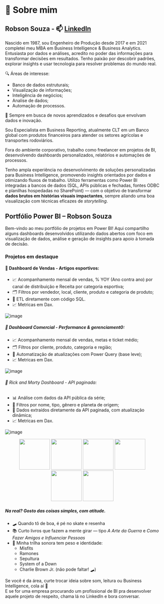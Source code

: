 # 👋 Sobre mim

## Robson Souza - 📫 [LinkedIn](https://www.linkedin.com/in/robson-souza-13142364/)



Nascido em 1987, sou Engenheiro de Produção desde 2017 e em 2021 completei meu MBA em Business Intelligence & Business Analytics. Entusiasta por dados e análises, acredito no poder das informações para transformar decisões em resultados. Tenho paixão por descobrir padrões, explorar insights e usar tecnologia para resolver problemas do mundo real.

🔍 Áreas de interesse:
- Banco de dados estruturais;
- Visualização de informações;
- Inteligência de negócios;
- Analise de dados;
- Automação de processos.
  

🚀 Sempre em busca de novos aprendizados e desafios que envolvam dados e inovação.

Sou Especialista em Business Reporting, atualmente CLT em um Banco global com produtos financeiros para atender os setores agrícolas e transportes rodoviários. 

Fora do ambiente corporativo, trabalho como freelancer em projetos de BI, desenvolvendo dashboards personalizados, relatórios e automações de processos.

Tenho ampla experiência no desenvolvimento de soluções personalizadas para Business Intelligence, promovendo insights orientados por dados e otimizando fluxos de trabalho. Utilizo ferramentas como Power BI integradas a bancos de dados (SQL, APIs públicas e fechadas, fontes ODBC e planilhas hospedadas no SharePoint) — com o objetivo de transformar **dados brutos em histórias visuais impactantes**, sempre aliando uma boa visualização com técnicas eficazes de *storytelling*.

## Portfólio Power BI – Robson Souza

Bem-vindo ao meu portfólio de projetos em Power BI! Aqui compartilho alguns dashboards desenvolvidos utilizando dados abertos com foco em visualização de dados, análise e geração de insights para apoio à tomada de decisão.

### Projetos em destaque

#### 🛒 Dashboard de Vendas - Artigos esportivos:

- 📈 Acompanhamento mensal de vendas, % YOY (Ano contra ano) por canal de distribuição e Receita por categoria esportiva;
- 🗂️ Filtros por vendedor, local, cliente, produto e categoria de produto;
- 🚀 ETL diretamente com código SQL.
- 📈 Metricas em Dax.
  
![image](https://github.com/user-attachments/assets/402384df-44f1-4b5f-a409-6188be83dbb0)


##### 🛒 Dashboard Comercial - Performance & gerenciament0:
- 📈 Acompanhamento mensal de vendas, metas e ticket médio;
- 🗂️ Filtros por cliente, produto, categoria e região;
- 🚀 Automatização de atualizações com Power Query (base leve);
- 📈 Metricas em Dax.

![image](https://github.com/user-attachments/assets/3c95646c-95f4-490d-8240-ef5f1a5aa38c)


###### 🧪 Rick and Morty Dashboard - API paginada:
- 📊 Análise com dados da API pública da série;
- 🎯 Filtros por nome, tipo, gênero e planeta de origem;
- 🚀 Dados extraídos diretamente da API paginada, com atualização dinâmica;
- 📈 Metricas em Dax.

![image](https://github.com/user-attachments/assets/3ddc7abf-adb6-4b06-81cb-dcf5e2582cc2)


<p align="center">
  <img src="https://github.com/user-attachments/assets/2b4dd057-277a-44bd-bc1e-293482c1c161" width="100" />
  <img src="https://github.com/user-attachments/assets/107d0965-9f50-46ff-a68b-39fb0e6983a8" width="100" />
  <img src="https://github.com/user-attachments/assets/e623c6f1-dda8-4e56-9f4a-692f51bcd59e" width="100" />
  <img src="https://github.com/user-attachments/assets/6fcc04cf-266e-46d4-83e9-45dcecbc4104" width="100" />
  <img src="https://github.com/user-attachments/assets/ce9d2282-dfb6-4ab3-a3b5-2c4546079fa8" width="100" />
  <img src="https://github.com/user-attachments/assets/c7a129ea-7801-464d-b39d-5262014b28ac" width="100" />
</p>

##### Na real? Gosto das coisas simples, com atitude.

- 🛹 Quando tô de boa, é pé no skate e resenha
- 📚 Curto livros que fazem a mente girar — tipo *A Arte da Guerra* e *Como Fazer Amigos e Influenciar Pessoas*
- 🎵 Minha trilha sonora tem peso e identidade:
  - Misfits
  - Ramones
  - Sepultura
  - System of a Down
  - Charlie Brown Jr. (não pode faltar! 🛹)

Se você é da área, curte trocar ideia sobre som, leitura ou Business Intelligence, cola aí 🤘  
E se for uma empresa procurando um profissional de BI pra desenvolver aquele projeto de respeito, chama lá no LinkedIn e bora conversar.


